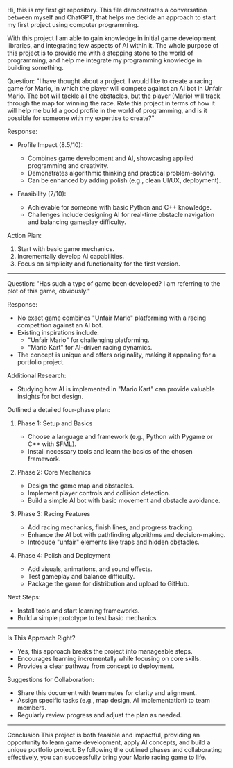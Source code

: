 Hi, this is my first git repository. This file demonstrates a conversation between myself and ChatGPT, that helps me decide an approach to start my first project using computer programming.

 With this project I am able to gain knowledge in initial game development libraries, and integrating few aspects of AI within it. The whole purpose of this project is to provide me with a stepping stone to the world of programming, and help me integrate my programming knowledge in building something.

Question:
"I have thought about a project. I would like to create a racing game for Mario, in which the player will compete against an AI bot in Unfair Mario. The bot will tackle all the obstacles, but the player (Mario) will track through the map for winning the race. Rate this project in terms of how it will help me build a good profile in the world of programming, and is it possible for someone with my expertise to create?"

Response:
- Profile Impact (8.5/10):
  - Combines game development and AI, showcasing applied programming and creativity.
  - Demonstrates algorithmic thinking and practical problem-solving.
  - Can be enhanced by adding polish (e.g., clean UI/UX, deployment).

- Feasibility (7/10):
  - Achievable for someone with basic Python and C++ knowledge.
  - Challenges include designing AI for real-time obstacle navigation and balancing gameplay difficulty.

Action Plan:
1. Start with basic game mechanics.
2. Incrementally develop AI capabilities.
3. Focus on simplicity and functionality for the first version.

---

Question:
"Has such a type of game been developed? I am referring to the plot of this game, obviously."

Response:
- No exact game combines "Unfair Mario" platforming with a racing competition against an AI bot.
- Existing inspirations include:
  - "Unfair Mario" for challenging platforming.
  - "Mario Kart" for AI-driven racing dynamics.
- The concept is unique and offers originality, making it appealing for a portfolio project.

Additional Research:
- Studying how AI is implemented in "Mario Kart" can provide valuable insights for bot design.

Outlined a detailed four-phase plan:

1. Phase 1: Setup and Basics
   - Choose a language and framework (e.g., Python with Pygame or C++ with SFML).
   - Install necessary tools and learn the basics of the chosen framework.

2. Phase 2: Core Mechanics
   - Design the game map and obstacles.
   - Implement player controls and collision detection.
   - Build a simple AI bot with basic movement and obstacle avoidance.

3. Phase 3: Racing Features
   - Add racing mechanics, finish lines, and progress tracking.
   - Enhance the AI bot with pathfinding algorithms and decision-making.
   - Introduce "unfair" elements like traps and hidden obstacles.

4. Phase 4: Polish and Deployment
   - Add visuals, animations, and sound effects.
   - Test gameplay and balance difficulty.
   - Package the game for distribution and upload to GitHub.

Next Steps:
- Install tools and start learning frameworks.
- Build a simple prototype to test basic mechanics.

---

Is This Approach Right?
- Yes, this approach breaks the project into manageable steps.
- Encourages learning incrementally while focusing on core skills.
- Provides a clear pathway from concept to deployment.

Suggestions for Collaboration:
- Share this document with teammates for clarity and alignment.
- Assign specific tasks (e.g., map design, AI implementation) to team members.
- Regularly review progress and adjust the plan as needed.

---

Conclusion
This project is both feasible and impactful, providing an opportunity to learn game development, apply AI concepts, and build a unique portfolio project. By following the outlined phases and collaborating effectively, you can successfully bring your Mario racing game to life.
